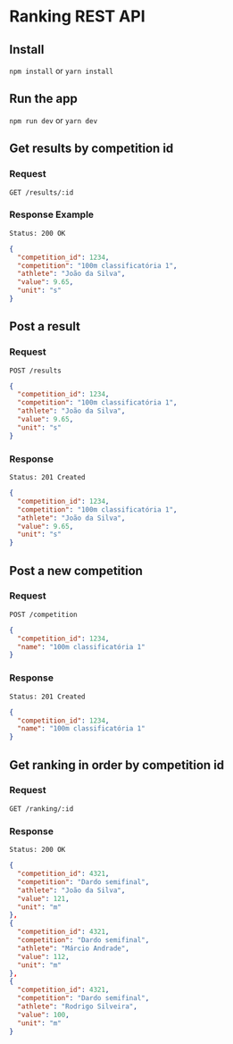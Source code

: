 # Ranking REST API

## Install

`npm install` or `yarn install`

## Run the app

`npm run dev` or `yarn dev`

## Get results by competition id

### Request

`GET /results/:id`

### Response Example

`Status: 200 OK`
```json
{
  "competition_id": 1234,
  "competition": "100m classificatória 1",
  "athlete": "João da Silva",
  "value": 9.65,
  "unit": "s"
}
```
## Post a result

### Request

`POST /results`
```json
{
  "competition_id": 1234,
  "competition": "100m classificatória 1",
  "athlete": "João da Silva",
  "value": 9.65,
  "unit": "s"
}
```
### Response

`Status: 201 Created`
```json
{
  "competition_id": 1234,
  "competition": "100m classificatória 1",
  "athlete": "João da Silva",
  "value": 9.65,
  "unit": "s"
}
```
## Post a new competition

### Request

`POST /competition`
```json
{
  "competition_id": 1234,
  "name": "100m classificatória 1"
}
```
### Response

`Status: 201 Created`
```json
{
  "competition_id": 1234,
  "name": "100m classificatória 1"
}
```
## Get ranking in order by competition id

### Request

`GET /ranking/:id`

### Response

`Status: 200 OK`

```json
{
  "competition_id": 4321,
  "competition": "Dardo semifinal",
  "athlete": "João da Silva",
  "value": 121,
  "unit": "m"
},
{
  "competition_id": 4321,
  "competition": "Dardo semifinal",
  "athlete": "Márcio Andrade",
  "value": 112,
  "unit": "m"
},
{
  "competition_id": 4321,
  "competition": "Dardo semifinal",
  "athlete": "Rodrigo Silveira",
  "value": 100,
  "unit": "m"
}
```
